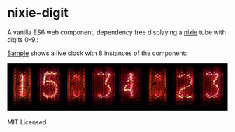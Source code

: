 # nixie-digit
A vanilla ES6 web component, dependency free displaying a [nixie](https://en.wikipedia.org/wiki/Nixie_tube) tube with digits 0-9.:

[Sample](https://klinkby.github.io/nixie-digit/src/) shows a live clock with 8 instances of the component:

![Nixie tube clock showing 15:34:23](assets/sample.jpg)

MIT Licensed